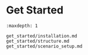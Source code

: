 # Get Started

```{toctree}
:maxdepth: 1

get_started/installation.md
get_started/structure.md
get_started/scenario_setup.md
```